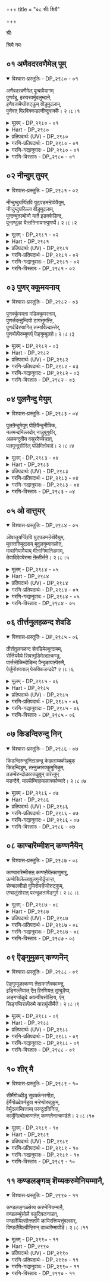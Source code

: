 +++
title = "०८ श्रीः श्रियै"

+++

श्रीः

श्रियै नमः

## ०१ अणैवदरवणैमेल् पूम्

<details open><summary>विश्वास-प्रस्तुतिः - DP_२९८० - ०१</summary>

अणैवदरवणैमेल् पूम्बावैयागम्  
पुणर्वदु, इरुवरवर्मुदलुम्दाऩे,  
इणैवऩामॆप्पॊरुट्कुम् वीडुमुदलाम्,  
पुणैवऩ् पिऱविक्कडल्नीन्दुवार्क्के। २।८।१
</details>

<details><summary>मूलम् - DP_२९८० - ०१</summary>

अणैवदरवणैमेल् पूम्बावैयागम्  
पुणर्वदु, इरुवरवर्मुदलुम्दाऩे,  
इणैवऩामॆप्पॊरुट्कुम् वीडुमुदलाम्,  
पुणैवऩ् पिऱविक्कडल्नीन्दुवार्क्के। २।८।१
</details>

<details><summary>Hart - DP_२९८०</summary>

He rests on the snake bed Adisesha  
and embraces Lakshmi on his chest:  
He is moksha and the lord of all,  
and he is the beloved of the earth goddess and the goddess of wealth:  
He is the boatman for those who wants to cross the ocean of birth:
</details>

<details><summary>प्रतिपदार्थः (UV) - DP_२९८०</summary>

**अरवु अणैमेल्** = आदिशेष पडुक्कैयिऩ् मीदु; **अणैवदु** = सेर्वदुम्; **पूम्बावै आगम्** = तिरुमगळोडु; **पुणर्वदु** = कलप्पदुमाऩ पॆरुमाऩ्; **अवर् इरुवर्** = पिरमऩ् रुत्रऩ् ऎऩ्गिऱ इरुवरुक्कुम्; **मुदलुम्** = मुदल्वऩुम् अप्पॆरुमाऩ्; **ताऩे** = ताऩे कारणमाऩवऩ्; **आम् ऎप् पॊरुट्कुम्** = ऎल्लाप् पॊरुळुक्कुम्; **इणैवऩ्** = ऒत्त पिऱवि उडैयवऩ्; **वीडु मुदलाम्** = मोक्षत्तिऱ्कुक् कारणमाऩवऩ्; **पिऱविक् कडल्** = पिऱविक् कडलैक्; **नीन्दुवार्क्के** = कडक्क विरुम्बुबवर्गळुक्कु; **पुणैवऩ्** = तॆप्पक्कट्टैयाग इरुन्दु उदवुगिऱाऩ्
</details>

<details><summary>गरणि-प्रतिपदार्थः - DP_२९८० - ०१</summary>

अणैवदु = पवडिसिरुवुदु, अरवु अणैमेल् = शेषन हासुगॆय मेलॆ, पूपावै = लक्ष्मीदेविय, आहम् = हृदयवन्नु, पुणर् वदु = कूडिरुवुदु, इरुवर् अवर् = अवरिब्बरिगॆ, मुदलुम् ताने = आदियू \(कारणनू\) ताने, इणैवन् आम् ऎप्पॊरुट्कुम् = ऎल्ला वस्तुगळिगू जॊतॆगारनागिद्दानॆ, वीडु = बिडुगडॆगॆ \(मोक्षक्कॆ\), मुदल् आम् = कारणनागिद्दानॆ, पुणैवन् = ईडागिद्दानॆ \(रक्षक\), पिऱवि कडल् नीन्दुवार् क्के = ’हुट्टु’ ऎम्ब कडलन्नु ईजि दाटुववरिगे;
</details>

<details><summary>गरणि-गद्यानुवादः - DP_२९८० - ०१</summary>

पवडिसिरुवुदु शेषन हासुगॆय मेलॆ. कूडिकॊण्डिरुवुदु लक्ष्मीदेविय हृदयवन्नु, अवरिब्बरिगॆ आदियू \(कारणनू\) ताने. ऎल्ला वस्तुगळ जॊतॆगारनू हौदु. बिडुगडॆगॆ \(मोक्षक्कॆ\) कारणनू हौदु. हुट्टु ऎम्ब कडलन्नु ईजि दाटुववरिगॆ ईडागि \(रक्षकनागि\)द्दानॆ. 
</details>

<details><summary>गरणि-विस्तारः - DP_२९८० - ०१</summary>

भगवन्तन चटुवटिकॆय व्याप्तियन्नू वैविध्यवन्नूइल्लि हेळलागुत्तदॆ.

“पवडिसिरुवुदु शेषन हासुगॆय मेलॆ” – भगवन्तनु नित्यविभूतियॆनिसि, क्षीरसागरदल्लि शेषशयननागि योगनिद्रॆयल्लिरुत्तानॆ. इदु भगवन्तन निर्लिप्ततॆयो\! 

“कूडिकॊण्डिरुवुदु लक्ष्मीदेविय हृदयवन्नु” – सकलैश्वर्यप्रदळु लक्ष्मीदेवि. आकॆय हृदयवन्ने भगवन्तनु ऒलिसिकॊण्डु अदरॊन्दिगॆ कूडिकॊण्डिद्दानॆ. \(श्रीदेवियन्नु पुरुषकारळु ऎन्नुत्तारॆ. दयॆये मूर्तिवॆत्तु श्रीदेवि भक्तनल्लि करुणिसबेकॆन्दू अवनन्नुद्धरिसबेकॆन्दू भगवन्तनल्लि पुरुषकार नडॆसि अवनिगॆ भगवत्कृपॆयुण्टागुवन्तॆ माडुत्ताळॆ\)

“अवरिब्बरिगॆ आदियू कारणनू ताने” – ’अवरु’ ऎन्दरॆ चतुर्मुखब्रह्म मत्तु रुद्ररु. सर्वेश्वरनाद भगवन्तनु सृष्टि, स्थिति, लय कार्यगळिगागि, ऎल्लक्कू आदियू कारणनू आगि, सृष्टिकार्यवन्नु सङ्कल्पमात्रदिन्द तानु सृष्टिसिद \(तन्न नाभिकमलदल्लि हुट्टिद\) चतुर्मुखनिगू, लयकार्यवन्नु तन्न मत्तॊन्दु सृष्टियाद रुद्रनिगू वहिसिकॊट्टनु. आद्दरिन्द, अवरिब्बर हुट्टिगू, अवर कार्यक्कू भगवन्तने मूल, अवने कारण.

“ऎल्ला वस्तुगळ जॊतॆगारनू हौदु” – सृष्टियल्लिरुव ऎल्ला चेतन अचेतनवस्तुगळिगू अन्तर्यामियागि अवुगळ निर्वाहकनागि, साक्षियागि भगवन्तनु इद्दानॆ. आद्दरिन्द अवुगळ ऎडॆबिडद जॊतॆगार भगवन्त. 

“बिडुगडॆगॆ कारणनू हौदु” – सर्वेश्वरनाद भगवन्तन मूरु रूपगळाद ब्रह्म, विष्णु, ईश्वर – इवरु सृष्टि, स्थिति, लयगळिगॆ कर्तरादरु. ई कार्यगळु निल्लदॆ नडॆयुत्तले इरुत्तवॆयष्टॆ. इवुगळिन्द आचॆगॆ दाटि होगुवुदे मोक्ष अथवा बिडुगडॆ. सर्वेश्वरनाद भगवन्तनल्लदॆ, मोक्षवन्नु नीडुवुदक्कॆ बेरॆ यारिगू साध्यविल्ल. 

“हुट्टु ऎम्ब कडलन्नु ईजि दाटुववरॆगॆ ईडागिद्दानॆ” – ’हुट्टु – सावु’ ऎम्बवु चेतननन्नु बिडिसिकॊळ्ळलारद बन्धनदल्लि सिक्किसिकॊळ्ळुत्तवॆ. ’हुट्टु’ – अदरॊन्दिगॆ नडॆयुव बॆळवणिगॆ, कर्म, इत्यादिगळु ’सावि’नॊन्दिगॆ तात्कालिकवागि कॊनॆगण्डन्तॆ आदरू, मत्तॆ हुट्टु, मत्तॆ कर्मगळु, मत्तॆ सावु – हीगॆ, कॊनॆगाणदन्तॆ नडॆदुहोगुव कार्यवन्नॆल्ला ’संसार’ ऎन्दु ऒन्दु सङ्ग्रहवाद हॆसरिनिम्द गुरुतिसुत्तारॆ. संसारवन्नु दाटलसाध्यवाद बलुदॊड्ड कडलिगॆ होलिसुत्तारॆ. ’संसारसागर’ ऎन्नुवुदु इदरिन्दले. ई अपारवाद, दाटलसाध्यवाद कडलन्नु दाटलेबेकॆन्दु मनस्सु माडिदवरिगॆ भगवन्तनु तक्क ईडागि \(जॊतॆयू रक्षकनू आगि\) अवरन्नु दाटिसुत्तानॆ. अवरिगॆ बिडुगडॆयन्नुण्टु माडुत्तानॆ. 

इदु बलु स्वारस्यवाद पाशुर. बळसिरुव कॆलवु पदगळिगॆ नानार्थगळिवॆ. आ अर्थगळन्नु सरियागि अन्वयमाडिकॊळ्ळुवुदरिन्द, पाशुरद अर्थवन्नु हॊसहॊसरीतियल्लि तिळिदुकॊळ्ळलु साध्यवागुत्तदॆ, ऎन्नबहुदु. आ पदगळन्नु अवुगळ विविध अर्थगळन्नु इल्लि कॊडलागिदॆ. 

“आहम् – देह, ऎदॆ, वक्षस्थल, मनस्सु, हृदय. 

“इणै – ऒप्पु, होलु, हॊन्दिकॊळ्ळु,

“पुणै – तॆप्प, दोणि, नावॆ, सहाय \(ऒत्तासॆ\) बिदिरु, ईडु \(रक्षणॆ\), पणतॊडु.
</details>

## ०२ नीन्दुम् तुयर्

<details open><summary>विश्वास-प्रस्तुतिः - DP_२९८१ - ०२</summary>

नीन्दुम्दुयर्प्पिऱवि युट्पडमऱ्ऱॆव्वॆवैयुम्,  
नीन्दुम्दुयरिल्ला वीडुमुदलाम्,  
पून्दण्बुऩल्बॊय्गै याऩै इडर्क्कडिन्द,  
पून्दण्दुऴा यॆऩ्तऩिनायगऩ्पुणर्प्पे। २।८।२
</details>

<details><summary>मूलम् - DP_२९८१ - ०२</summary>

नीन्दुम्दुयर्प्पिऱवि युट्पडमऱ्ऱॆव्वॆवैयुम्,  
नीन्दुम्दुयरिल्ला वीडुमुदलाम्,  
पून्दण्बुऩल्बॊय्गै याऩै इडर्क्कडिन्द,  
पून्दण्दुऴा यॆऩ्तऩिनायगऩ्पुणर्प्पे। २।८।२
</details>

<details><summary>Hart - DP_२९८१</summary>

If devotees join the matchless lord adorned with a thulasi garland  
who saved the elephant Gajendra  
when it was caught by a crocodile in a cool blooming pond,  
the troubles in their lives will go away  
and he will remove the ocean of sorrowful births for them  
and grant them moksha, a dwelling that has no sorrow:
</details>

<details><summary>प्रतिपदार्थः (UV) - DP_२९८१</summary>

**पून् दण् पुऩल्** = पूवोडु अऴगिय कुळिर्न्द नीरैयुडैय; **पॊय्गै** = तडागत्तिल्; **याऩै** = मुदलैयाल् एऱ्पट्ट याऩैयिऩ्; **इडर् कडिन्द** = तुयरै पोक्किऩ; **पून् दण् तुऴाय्** = तुळसि मालै अणिन्द; **ऎऩ् तऩि नायगऩ्** = ऎऩ् ऒप्पऱ्ऱ पॆरुमाऩिऩ्; **पुणर्प्पे** = सम्बन्दमाऩदु; **नीन्दुम्** = नीन्दि कडत्तऱ्कु अरिदाऩ; **तुयर्प् पिऱवि** = पिऱवित् तुयर् मुदलाऩ; **उट्पड मऱ्ऱु** = ऎल्लात् तुऩ्बङ्गळैयुम्; **ऎव् ऎवैयुम्** = तुयरैयुम् पोक्कुम्; **नीन्दुम् तुयर् इल्ला** = नीन्दिक् कडक्कुम् तुयर् इल्लाद; **वीडु मुदलाम्** = मोक्षत्तिऱ्कुम् कारणमागुम्
</details>

<details><summary>गरणि-प्रतिपदार्थः - DP_२९८१ - ०२</summary>

नीन्दुम् = ईजि दाटुव, तुयर् = दुःखसङ्कटवाद, पिऱवि = हुट्टिगॆ, उट्टड = ऒळपट्ट, मट्रु ऎव्वॆव्वैयुम् = बेरॆ यावयावुदॊ अवॆल्लवन्नू, नीन्दुम् = ईजिदाटुव, तुयर् इल्ला = दुःखसङ्कटगळु इल्लद, वीडु = बिडुगडॆगॆ, मुदल् आम् = कारणवागुत्तदॆ, पू = सॊबगिन, तण् = तम्पाद, पुनल् = नीरिन, पॊय् है = सरोवरदल्लि, यानै = आनॆय, इडर् = सङ्कटवन्नु, कडिन्द = तॊलगिसिदवनाद पू = सुन्दरवाद, तण् = तम्पाद, तुऴाय्= तुलसिय हारदवनाद, ऎन् = नन्न, तनि = साटियिल्लदवनाद \(परिपूर्णनाद\), नायहन् = नायकन, पुणर् प्पे = कूडुविकॆये.
</details>

<details><summary>गरणि-गद्यानुवादः - DP_२९८१ - ०२</summary>

सॊबगिन तम्पाद नीरिन सरोवरदल्लि आनॆय सङ्कटवन्नु नीगिसिदवनू, सुन्दरवाद तम्पाद तुलसिय हारवन्नु मुडिदवनू आद, नन्न साटियिल्लद \(परिपूर्णनाद\) नायकनॊडनॆ कूडुविकॆये ईजि दाटुव दुःखसङ्कटवाद हुट्टिगॆ ऒळपट्ट बेरॆ यावयावुदु इदॆयो अदॆल्लवन्नू ईजि दाटुव सङ्कटविल्लदन्तॆ माडुव बिडुगडॆगॆ कारणवागुत्तदॆ. 
</details>

<details><summary>गरणि-विस्तारः - DP_२९८१ - ०२</summary>

’बिडुगडॆ’गॆ भगवन्तने कारणनॆन्दु हिन्दिन पाशुरदल्लि हेळलायितु. इल्लि अदर विवरणॆ स्वल्प बरुत्तदॆ. 

’आनॆय सङ्कटवन्नु नीगिसिदवनु” – इदु गजेन्द्रमोक्षद विषय. ऎल्लो काडिन नडुवॆ, तम्पाद नीरिन सरोवरदल्लि, मॊसळॆय बायिगॆ सिक्किबिद्दु, बिडुगडॆ हॊन्दलारदॆ सङ्कटपडुत्तिद्द आनॆयॊन्दु ’गत्यन्तरविल्लदॆ, ’भगवन्त, कृपाविष्टनागि भगवन्तनु अदर बळिगॆ धाविसि बन्दु, अदन्नु सङ्कटदिन्द बिडुगडॆ माडिदनु ऎम्बुदु कतॆ. 

आनॆय ’बिडुगडॆ’ मॊसळॆय हिडितदिन्द पारागुविकॆ मत्तु ऎन्दिनन्तॆ स्वेच्छॆयागि बदुकि बाळुविकॆ मात्रवे.

पाशुरद ’बिडुगडॆ’ ऎम्बुदु ’हुट्टु’ मत्तु अदक्कॆ सम्बन्धपट्टवुगळ हिडितदिन्द पूर्तियागि पारागुविकॆ. भगवकृपॆये इदक्कॆ कारण. इदे अगत्य. 

’हुट्टिगॆ ऒळपट्ट बेरॆ याव यावुदु इदॆयो..............” हुट्टु मत्तु अदरॊन्दिगॆ अण्टिबरुव रोग, मुप्पु, सावु – इवुगळॆल्लवू दुःखवन्नु तरुववे\! हुट्टिनॊडनॆ ’भय’वू कूडिकॊळ्ळुत्तदॆ. ई भयवु हुट्टिन सम्बन्धिगळाद ऒन्दॊम्दर जॊतॆयल्लू कूडिकॊण्डु चेतननन्नु अतियागि तॊळलिसुत्तदॆ. 

भगवत्कृपॆयुण्टायितॆन्दरॆ, मॊदलु भयद निवारणॆयुण्टागुव, मत्तु सङ्कटदिन्द पारागुव ’अभय’ लभिसुवुदु. नॆम्मदि दॊरॆयुवुदु. भगवत्सम्बन्ध कडिदुहोगदन्तॆ अनुकूलवुण्टागुवुदु. हुट्टिन सम्बन्धवाद ऎल्ल बगॆय सङ्कटगळू तॊलगि, भगवत्सान्निध्यवे लभिसुवुदु. 

आळ्वाररु हेळुत्तारॆ- कृपापरिपूर्णनू, बाडद सुन्दरवाद तुलसिय हारवन्नु धरिसिरुववनू आद भगवन्तने हुट्टिन दुःखगळॆल्लवन्नू निवारिसतक्कवनु. अवनन्नु नायकनन्नागि वरिसि, प्रेमिसि, ऒलिसिकॊण्डु, अवनॊडनॆ कूडिकॊळ्ळुवुदे ’बिडुगडॆ’य मार्ग.
</details>

## ०३ पुणर् क्कूमयनाय्

<details open><summary>विश्वास-प्रस्तुतिः - DP_२९८२ - ०३</summary>

पुणर्क्कुमयऩा मऴिक्कुमरऩाम्,  
पुणर्त्तदऩ्ऩुन्दियो टागत्तुमऩ्ऩि,  
पुणर्ददिरुवागित् तऩ्मार्विल्दाऩ्सेर्,  
पुणर्प्पऩ्पॆरुम्बुणर्प् पॆङ्गुम्बुलऩे। २।८।३
</details>

<details><summary>मूलम् - DP_२९८२ - ०३</summary>

पुणर्क्कुमयऩा मऴिक्कुमरऩाम्,  
पुणर्त्तदऩ्ऩुन्दियो टागत्तुमऩ्ऩि,  
पुणर्ददिरुवागित् तऩ्मार्विल्दाऩ्सेर्,  
पुणर्प्पऩ्पॆरुम्बुणर्प् पॆङ्गुम्बुलऩे। २।८।३
</details>

<details><summary>Hart - DP_२९८२</summary>

He keeps Nānmuhan, the creator of the world, on his navel,  
Shiva, the destroyer of the world, on the left part of his body  
and he embraces lovely Lakshmi, the goddess of wealth, on his chest:  
The lord exists everywhere and in everything you see in the world,
</details>

<details><summary>प्रतिपदार्थः (UV) - DP_२९८२</summary>

**तऩ् पुणर्त्त** = तऩ्ऩै उण्डाक्किय; **उन्दियोडु** = नाबियोडु कूड; **आगत्तु मऩ्ऩि** = तिरुमेऩियिलॊरु पक्कत्तिल्; **पुणर्क्कुम्** = इरुन्दु उलगत्तै पडैक्कुम्; **अयऩ् आम्** = पिरमऩुम् ताऩे आवाऩ्; **अऴिक्कुम्** = अऴिक्कुम्; **अरऩ् आम्** = रुत्रऩुम् ताऩेयाग इरुप्पवऩ्; **तऩ् मार्विल्** = तऩ् मार्बिल्; **पुणर्त्त** = सेर्न्दिरुक्कुम्; **तिरु आगि** = तिरुमगळैयुडैयवऩुम् अवऩे; **ताऩ् सेर्** = तऩक्कुत् तगुदियाऩ; **पुणर्प्पऩ्** = सॆयलै उडैयऩाऩ अप्पॆरुमाऩिऩ्; **पॆरुम् पुणर्प्पु** = पॆरुम् वियाबारङ्गळ्; **ऎङ्गुम्** = ऎङ्गुम्; **पुलऩे** = कण्डु अनुबविक्कलाम्बडि पिरचित्तम्
</details>

<details><summary>गरणि-प्रतिपदार्थः - DP_२९८२ - ०३</summary>

पुणर् क्कूम्= सृष्टिसुव, अयन् आय् = अजनागि, अऴिक्कूम् = नाशपडिसुव \(संहरिसुव\) अरन् आम् = हरनू आगुत्तानॆ, पुणर् त्त तन् = तन्नन्नु पड्द, उन्दियोडु = नाभियल्लू, आहत्तु = देहदल्लू, मन्नि = इरिसिकॊण्डु, पुणर् त्त = \(तन्नन्नु\) वरिसिद, तिरु आहि = श्रीदेवियन्नुळ्ळवनागि, तन् मार् विल् तन् = तन्न ऎदॆयल्लिये शेर् = इरिसिकॊण्डु, पुणर् प्पन् = कैगॊळ्ळुवनु, पॆरुम् पुणर् प्पु = हिरिदाद कार्यभारवन्नु, ऎङ्गुम् = ऎल्लॆल्लियू, पुलने = प्रत्यक्षनागि. 
</details>

<details><summary>गरणि-गद्यानुवादः - DP_२९८२ - ०३</summary>

सृष्टिसुव अजनागि, संहरिसुव हरनू आगुत्तानॆ. तन्नन्नु अजनागि पडॆदु नाभियल्लू, तन्न देहदल्लू इरिसिकॊळ्ळुत्तानॆ. तन्नन्नु वरिसिद श्रीदेवियन्नु तन्न ऎदॆयल्लिये इरिसिकॊण्डु, ऎल्लॆल्लू प्रत्यक्षनागि, बलु दॊड्ड कार्यभारवन्नु कैगॊळ्ळुत्तानॆ. 
</details>

<details><summary>गरणि-विस्तारः - DP_२९८२ - ०३</summary>

भगवन्तन कार्यव्याप्ति ऎष्टु विस्तारवादद्दु ऎम्बुदन्नु ई पाशुर तिळियपडिसुत्तदॆ. 

मॊदलनॆय पाशुरदल्लि हेळिद ब्रह्मरुद्रर विषयवन्नू श्रीदेविय विषयवन्नू इल्लि विशदीकरिसलागिदॆ. 

भगवन्तनु तन्न नाभिकमलदल्ले अजनन्नु \(चतुर्मुखब्रह्मनन्नु\) सृष्टिसि, अवनन्नु जगत्सृष्टिकार्यदल्लि तॊडगिसिद्दानॆ. संहारकार्यक्कागि हरनन्नु सृष्टिसि, अवनिगॆ तन्न देहद बलभागवन्ने ऒप्पिसिद्दानॆ. क्षीरसागरदल्लि साटियिल्लद कमलद हूविनल्लि उद्भविसि, भगवन्तनन्नुवरिसि, मदुवॆयागि, सकलैश्वर्यदातॆयागिरुव श्रीदेवियन्नु भगवन्तनु आदरदिन्द तन्न वक्षदल्लिये इरिसिकॊण्डिद्दानॆ. हीगॆ, सृष्टिसुव अजनू ताने आगि, संहरिसुव हरनू ताने आगि, ऎल्ला बगॆय ऐश्वर्यप्रदनू ताने आगि भगवन्तनु तन्न कार्यभारवन्नु नडॆसुत्तानॆ. अल्लदॆ, इवॆल्लक्किन्तलू हॆच्चिनदाद तानु सृष्टिसिद सकल चेतनाचेतन वस्तुगळ रक्षणॆय हॊणॆयन्नू तन्नदे आगि माडिकॊण्डिद्दानॆ मत्तु भगवन्तनु तन्न सृष्टिय रूपदल्लियू, अवुगळल्लि ऒन्दॊन्दर अन्तर्यामि रूपदल्लियू, ई विषयदल्लियू भगवन्तनु ऎल्लॆल्लियू कङ्गॊळिसुत्तानॆ. हीगिदॆ भगवन्तन बलु दॊड्ड कार्यभार.
</details>

## ०४ पुलनैन्दु मेयुम्

<details open><summary>विश्वास-प्रस्तुतिः - DP_२९८३ - ०४</summary>

पुलऩैन्दुमेयुम् पॊऱियैन्दुनीक्कि,  
नलमन्दमिल्लदोर् नाडुबुगुवीर्,  
अलमन्दुवीय वसुररैच्चॆऱ्ऱाऩ्,  
पलमुन्दुसीरिल् पडिमिऩोवादे। २।८।४
</details>

<details><summary>मूलम् - DP_२९८३ - ०४</summary>

पुलऩैन्दुमेयुम् पॊऱियैन्दुनीक्कि,  
नलमन्दमिल्लदोर् नाडुबुगुवीर्,  
अलमन्दुवीय वसुररैच्चॆऱ्ऱाऩ्,  
पलमुन्दुसीरिल् पडिमिऩोवादे। २।८।४
</details>

<details><summary>Hart - DP_२९८३</summary>

O devotees, if you control your five senses and the pleasures they give  
and praise the divine qualities of the strong lord who killed the Asuras,  
and remain with him always, you will enter  
the endless moksha that is faultless goodness:
</details>

<details><summary>प्रतिपदार्थः (UV) - DP_२९८३</summary>

**पुलऩ् ऐन्दु** = सुवै ऒळि ऊऱु ओसै नाऱ्ऱम् आगिय; **मेयुम्** = ऐन्दु पुलऩ्गळिलुम् पॊरुन्दि; **पॊऱि ऐन्दुम्** = ऐन्दु इन्दिरियङ्गळिऩ् वसत्तिलिरुन्दु; **नीङ्गि** = विडुबट्टु; **नलम् अन्दम् इल्लदु** = आऩन्दमयमाऩ मोक्षत्तै; **ओर् नाडु पुगुवीर्** = अडैय विरुम्बुवीर्गळागिल्; **असुररै** = असुरर्गळै; **अलमन्दु वीय** = तडुमाऱि मुडियुम्बडि; **सॆऱ्ऱाऩ्** = अवर्गळै अऴित्तवऩाऩ पॆरुमाऩिऩ्; **पलम् मुन्दु सीरिल्** = पलम् मुऱ्पट्टिरुक्किऱ नऱ्कुणङ्गळिल्; **ओवादे पडिमिऩ्** = इडैविडादु ईडुबट्टु वणङ्गुङ्गळ्
</details>

<details><summary>गरणि-प्रतिपदार्थः - DP_२९८३ - ०४</summary>

पुलन् ऐन्दुम् = इन्द्रियगळु ऐदन्नू, मेयुम् = उण्णुव, पोऱि = ऐन्दुम् = तन्त्रगळु \(साधनगळु\) ऐदन्नू, नीङ्गि = कळॆदुकॊण्डु, \(नीगिदवरागि\), नलम् = आनन्दक्कॆ, अन्दम् = अन्त्यवे, इल्लादु = इल्लद, ओर् = अद्वितीयवाद, नाडु = नाडन्नु, पुहुवीर् = प्रवेशिसबहसुववरे, अलमन्दु = नरळि सङ्कटपट्टु, वीय = नाशवागुवन्तॆ, अशुरै = असुररन्नु, कॆट्रान् = कॊन्दवन, पलम् = फलवन्ने, मुन्दु = मुन्दागि तोरिसुव, \(मुन्दागिसिकॊण्डिरुव\), शीरिल् = श्रेष्ठवाद गुणगळल्लि, पडिमिन् = मुळुगिरि, ओवादे = ऎडॆबिडदन्तॆ. 

ऐदु इन्द्रियगळन्नू उण्णुव ऐदु साधन \(तन्त्र\)गळन्नूनीगिदवरागि, आनन्दक्कॆ कॊनॆयॆम्बुदे इल्लद अद्वितीयवाद नाडन्नु प्रवेशिसबयसुववरे, अलमन्दु = नरळि सङ्कटपट्टु, वीय = नाशवागुवन्तॆ, अशुरै = असुररन्नु, कॆट्रान् = कॊन्दवन, पलम् = फलवन्ने, मुन्दु = मुन्दागितोरिसुव, \(मुन्दागिसिकॊण्डिरुव\), शीरिल् = श्रेष्ठवाद गुणगळल्लि, पडुमिनि = मुळुगिरि, ओ वादे = ऎडॆबिडदन्तॆ.
</details>

<details><summary>गरणि-गद्यानुवादः - DP_२९८३ - ०४</summary>

ऐदु इन्द्रियगळन्नू उण्णुव ऐदु साधन \(तन्त्र\) गळन्नू नीगिदवरागि, आनन्दक्कॆ कॊनॆयॆम्बुदे इल्लद अद्वितीयवाद नाडन्नु प्रवेशिसबयसुववरे, नरळि सङ्कटपट्टु नाशवागुवन्तॆ राक्षसरन्नु कॊन्दवन, फलवन्ने मुन्दागिसिकॊण्डिरुव श्रेष्ठवाद गुणगळल्लि ऎडॆबिडदन्तॆ मुळुगिरि. 
</details>

<details><summary>गरणि-विस्तारः - DP_२९८३ - ०४</summary>

ई पाशुरदल्लि भगवद्गुणानुभवद हिरिमॆयेनॆम्बुदर सूचनॆ इदॆ. हागॆये, परमपद, मत्तु अदर प्राप्तिय विषयवू सूचितवागिदॆ. 

“ऐदु इन्द्रियगळन्नू उण्णुव ऐदु साधनगळु” – ऒन्दॊन्दक्कू अदरदर ’व्यापार’, अदक्कॆ वेद्यवागुव ’विषय’ इदॆ. इन्द्रियगळन्नु आकर्षिसि, तम्म वशमाडिकॊळ्ळुव साधनवे ”इन्द्रियार्थ” अथवा ’विषय’. ई व्यापारदल्लि इन्द्रियगळु मग्नरादवॆन्दरॆ, भगवद्गुणानुभवक्कॆ बेरॆ मार्गवॆल्लि? 

ज्ञानेन्द्रियगळु व्यापार विषय

किवि केळुविकॆ शब्द

कण्णु नोडुविकॆ रूप

नालगॆ रुचिनोडुविकॆ रस

मूगु मूसुविकॆ गन्ध

चर्म मुट्टुविकॆ स्पर्श

कर्मेन्द्रियगळु

वाक्कु उच्चारणॆ मातु

कै \(आदान- स्वीकरिसुवुदु\) कुशलकार्य

पायु विहरणॆ सञ्चार

उपस्थ आनन्द आनन्द.

इन्द्रियगळ मूलक नडॆयुव व्यापारवू इन्द्रिय विषयगळू ’आनन्द’वॆन्दु हेळिदरॆ, अवॆल्लवू क्षणिक अथवा तात्कालिक ऎनिसिकॊळ्ळुवुदु. कॊनॆये इल्लवॆम्ब आनन्दवन्नु अनुबविसबेकॆन्नुववरु असदृशवाद अन्थ आनन्द तरुव नाडन्नु सेरबेकु. 

“नरळि सङ्कटपट्टु.................कॊन्दवन” – इल्लि भगवन्तन श्रीरामावतारद सूचनॆ इदॆ. राक्षसकुलवन्ने नरळिसि नाशपडिसिदवनु श्रीरामनु.

“फलवन्ने मुन्दागिसिकॊण्डिरुव...........” – सामान्यवागि ऎल्ल कार्यक्कू बरुव फल यावागलू कडॆयल्ले. आदरॆ, भगवद्गुणानुभववॆम्ब कार्य ऎन्दॆन्दिगू अन्थाद्दल्ल. कष्टपडिसदॆ, आनन्दवन्नुण्टुमाडतक्कद्दु अदु. अष्टे अल्ल. सद्गतियन्नू तरुवुदु. आद्दरिन्दले, आनन्द मत्तु सद्गति ऎम्ब सत्फलवन्ने मुन्दिट्टुकॊण्डिरुव कार्यवॆन्दरॆ ’भगवद्गुणानुभव’ अनवरतवू इळिय मुळुगिरुवुदु – इवे परमपदप्राप्ति तरतक्कवु.
</details>

## ०५ ओ वात्तुयर्

<details open><summary>विश्वास-प्रस्तुतिः - DP_२९८४ - ०५</summary>

ऒवात्तुयर्प्पिऱवि युट्पडमऱ्ऱॆव्वॆवैयुम्,  
मूवात्तऩिमुदलाय् मूवुलगुम्गावलोऩ्,  
मावागियामैयाय् मीऩागिमाऩिडमाम्,  
तेवादिदेवबॆरुमा ऩॆऩ्तीर्त्तऩे। २।८।५
</details>

<details><summary>मूलम् - DP_२९८४ - ०५</summary>

ऒवात्तुयर्प्पिऱवि युट्पडमऱ्ऱॆव्वॆवैयुम्,  
मूवात्तऩिमुदलाय् मूवुलगुम्गावलोऩ्,  
मावागियामैयाय् मीऩागिमाऩिडमाम्,  
तेवादिदेवबॆरुमा ऩॆऩ्तीर्त्तऩे। २।८।५
</details>

<details><summary>Hart - DP_२९८४</summary>

The matchless everlasting god of the gods,  
the faultless one who protects his devotees in all the three worlds  
from their sorrowful births that come ceaselessly  
and from all trouble in their lives,  
took the forms of a horse, turtle, fish  
and human to protect this world from evil  
is my teerthan:
</details>

<details><summary>प्रतिपदार्थः (UV) - DP_२९८४</summary>

**ओवात् तुयर्** = इडैविडाद तुक्कत्तै विळैविक्किऱ; **पिऱवि उट्पड** = पिऱप्पु मुदलाऩ; **मऱ्ऱु ऎव् ऎवैयुम्** = मऱ्ऱुमुळ्ळ अऩैत्तुक्कुम्; **मूवात् तऩि** = सोम्बल् इल्लाद; **मुदलाय्** = तऩित्त कारणबूदऩाग इरुन्दु कॊण्डु; **मूवुलगुम्** = मूऩ्ऱु उलगङ्गळैयुम्; **कावलोऩ्** = पादुगाक्कुम् पॊऱुप्पैयुडैय; **तेवादि** = तेवर्गळुक्कुम्; **तेव पॆरुमाऩ्** = नित्य सूरिगळुक्कुम् अदिबदियाय्; **ऎऩ् तीर्त्तऩे** = ऎऩ्ऩैप् परिशुद्धऩाक्कुम् तीर्त्तऩ्; **मा आगि** = हयक्रीवऩाग अवतरित्तुम्; **आमैयाय्** = आमैयाय् अवतरित्तुम्; **मीऩागि** = मीऩाग अवतरित्तुम्; **माऩिडमाम्** = मनुष्यऩागवुम् अवतरित्तवऩ् अवऩ्
</details>

<details><summary>गरणि-प्रतिपदार्थः - DP_२९८४ - ०५</summary>

ओवा = ऎडॆबिडद, तुयर् = दुःखपूर्णवाद, पिऱवि उट्टड = हुट्टिगॆ सम्बन्धिसिद, मट्रु = ऎव्वॆव्वैयुम् = इतर ऎल्लवन्नू मूवा = मुदियागदन्तॆ इरुव, तनि मुदलाय् = ऒण्टियागि, अद्वितीय कारणभूतनागि, मू उलहुम् = मूरु लोकगळन्नू, कावलोन् = रक्षिसतक्कवनागि, मा आहि = हयग्रीवनागि, आमै आय् = आमॆयागि, मीन् आहि = मीनागि, मानिडम् आम् = मनुष्यनागुववनु, तेवातिदेव = देवतॆगळिगॆल्ल, \(अवर मेल्पट्ट\) अमररिगॆल्ल, पॆरुमान् = स्वामियागिरुववनु, ऎन् तीर् त्तने =नन्नपरमपवित्रने.
</details>

<details><summary>गरणि-गद्यानुवादः - DP_२९८४ - ०५</summary>

मुदितनविल्लदन्तॆ, ऒब्बने आगि, अद्वितीय कारणभूतनागि, ऎडॆबिडद दुःखमयवाद हुट्टन्नू अदक्कॆ सम्बन्धिसिद इतर ऎल्लवन्नू \(नीगिसि\), मूरु लोकगळन्नूरक्षिसतक्कवनागि, देवतॆगळिगू \(अवरिगॆ मेल्पट्ट\) अमररिगू स्वामियागि, हयग्रीवनागि, आमॆयागि, मीनागि, मानवरूपियागिरुववनू नन्न परमपवित्रने. 
</details>

<details><summary>गरणि-विस्तारः - DP_२९८४ - ०५</summary>

हिन्दिन पाशुरदल्लि ’भगवद्गुणानुभव’द फलवेनॆन्दु तिळिसलायितु. अदक्कॆ इदु मेल्पङ्क्तियागिरलेम्बन्तॆ, इल्लि भगवद्गुण कथनवागुत्तदॆ. 

भगवन्तनन्नु ’नित्ययौवन सुन्दर’ ऎन्दु वर्णिसुत्तारॆ. स्वामिय यौवनवू अदक्कॆ साटियाद सॊबगू शाश्वतवन्तॆ. यौवनवू सौन्दर्यवू ऒट्टुगूडिदरॆ, अवुगळ आकर्षणॆ इन्नॆष्टु प्रखरवो\! अनुभविसिये अरियबेकाद विषयवल्लवे? 

भगवन्तनन्नु ’अह’ ऎन्नुत्तारॆ. अवनिगॆ हुट्टू इल्ल, नाशवू इल्ल. हीगिरुवाग अवनिगॆ मुप्पॆल्लिन्द बन्दीतु? 

भगवन्तनॊब्बने\! अद्वितीयनवनु. ऎल्लक्कू आदियू कारणनू अवने. अवनिन्दले ऎल्लवू. अवने जगद्रक्षकनु. चेतनर हुट्टु, रोग, मुप्पु, मरण, भय इवुगळन्नॆल्ला निवारिसतक्कवनू अवने. ब्रह्मनिन्द हिडिदु ऎल्ला देवतॆगळिगू स्वामि. अवरिगॆ मेल्पट्टु, परमपद वासिगळागिरुव नित्यसूरि \(अमररु\)गळिगू ऒडॆयनु. अवने नाना रूपगळन्नु तळॆदवनु. वेदगळन्नु उद्धरिसुवुदक्कागि अवनु हयग्रीवनागि अवतरिसिदनु. देवतॆगळिगॆ अमृतवन्नु दॊरकिसिकॊट्टु अवरन्नु अमररन्नागिसुवुदक्कागि आमॆयागि अवतरिसि, समुद्रमथनक्कॆ अनुकूलमाडिकॊट्टनु. प्रळय जलप्रवाहदिन्द तन्न सृष्टिय नाशवागदन्तॆ रक्षिसुवुदक्कागि अवनु मीनादनु. बहळवागि कॊब्बि हॆच्चिकॊण्डिद्द दुष्टराक्षा कुलवन्ने निर्मूलगॊळिसुवुदक्कागियू, दुष्टशिक्षण, शिष्टरक्षणक्कागियू राम, कृष्णादि मानवरूपियागि अवतरिसिदनु. परमोपकारियागि, परमपवित्तनागि, अद्वितीयनागि शोभिसुववनू अवने.
</details>

## ०६ तीर्त्तनुलहळन्द शेवडि

<details open><summary>विश्वास-प्रस्तुतिः - DP_२९८५ - ०६</summary>

तीर्त्तऩुलगळन्द सेवडिमेल्बून्दामम्,  
सेर्त्तियवैये सिवऩ्मुडिमेल्दाऩ्कण्डु,  
पार्त्तऩ्तॆळिन्दॊऴिन्द पैन्दुऴायाऩ्पॆरुमै,  
पेर्त्तुमॊरुवराल् पेसक्किडन्ददे? २।८।६
</details>

<details><summary>मूलम् - DP_२९८५ - ०६</summary>

तीर्त्तऩुलगळन्द सेवडिमेल्बून्दामम्,  
सेर्त्तियवैये सिवऩ्मुडिमेल्दाऩ्कण्डु,  
पार्त्तऩ्तॆळिन्दॊऴिन्द पैन्दुऴायाऩ्पॆरुमै,  
पेर्त्तुमॊरुवराल् पेसक्किडन्ददे? २।८।६
</details>

<details><summary>Hart - DP_२९८५</summary>

When Arjuna saw the same garland  
on the head of Shiva that was on the feet of the faultless lord  
who measured the world,  
he realized that Kaṇṇan is the real god:  
Who can praise the excellence of the lord,  
adorned with beautiful thulasi garlands?
</details>

<details><summary>प्रतिपदार्थः (UV) - DP_२९८५</summary>

**तीर्त्तऩ्** = परम पवित्तिरऩाऩ कण्णऩुडैय; **उलगळन्द सेवडिमेल्** = उलगमळन्द तिरुवडिगळिले; **पून्दामम्** = पू मालैयै; **पार्त्तऩ्** = अर्जुऩऩ्; **सेर्त्ति** = समर्प्पित्तु; **अवैये** = अन्द पू मालैयैये; **सिवऩ् मुडिमेल्** = सिवऩुडैय तलैमेल्; **ताऩ् कण्डु** = इरुप्पदै ताऩे नेरिल् पार्त्तु; **तॆळिन्दु ऒऴिन्द** = कण्णऩे इऱैवऩ् ऎऩ्ऱु तॆळिन्दु; **पैन् दुऴायाऩ्** = पसुमैयाऩ तुळसि मालै अणिन्द; **पॆरुमै** = कण्णऩिऩ् पॆरुमै; **पेर्त्तुम् ऒरुवराल्** = इप्पॊऴुदु मीण्डु ऒरुवराल्; **पेसक् किडन्ददे?** = आरायप्पडुम्बडि इरुक्किऱदो?
</details>

<details><summary>गरणि-प्रतिपदार्थः - DP_२९८५ - ०६</summary>

तीर् त्तन् = परमपवित्रन, उलहु अळन्द = लोकगळन्नु अळॆद, शे अडिमेल् = कॆम्पाद \(कोमलवाद\) पादगळ मेलॆ, पूतामम् = हूविन दण्डॆयन्नु, शेर् त्ति = समर्पिसि, अवैये = आ दण्डॆयन्ने, शिवन् मुडि मेल् = शिवन तलॆय मेलॆ, तान् कण्डु = तानु कण्डवनागि, पार् त्तन् = पार्थनु, तॆळिद्नु ऒऴिन्द = तिळिवळिकॆयन्नु पडॆद, पैतुऴायान् = सॊब्गिन तुलसिय हारवन्नु धरिसिरुववन, पॆरुमै = हिरिमॆयन्नु, पेर् त्तुम् = मत्तॆ \(पुनः\) ऒरुव राल् = ऒब्बॊरब्बरिन्दलू, पेशकिडन्ददे = हेळुवन्तॆ इदॆयल्ल. 
</details>

<details><summary>गरणि-गद्यानुवादः - DP_२९८५ - ०६</summary>

परमपवित्रन लोकगळन्नु अळॆद कॆम्पाद \(कोमलवाद\) तिरुवडिगळ मेलॆ हूविन दण्डॆयन्नु समर्पिसि, आ दण्डॆयन्ने शिवन तलॆय मेलॆ तानु कण्डवनागि, पार्थनु तिळिवळिकॆयन्नु पडॆदन्थ सॊबगिन तुलसिय हारवन्नु धरिसिरुववन हिरिमॆयन्नु मत्तॆमत्तॆ ऒब्बॊब्बरिन्दलू हेळुवन्तॆ इदॆयल्ल. 
</details>

<details><summary>गरणि-विस्तारः - DP_२९८५ - ०६</summary>

भगवन्तन तिरुवडिगळ हिरिमॆयन्नु सूचिसुवुदक्कॆ पार्थन प्रसङ्गवॊन्दन्नु निदर्शनवागि इल्लि सूचिसलागिदॆ. 

पार्थनिगॆ श्रीकृष्णनॊडनॆ देहात्मद नण्टु. ऒन्दुसल, तानु शिवनन्नु मॆच्चिसि, वरवन्नु पडॆदुबरुवॆनॆन्दु पार्थनु श्रीकृष्णनिगॆ हेळिदनन्तॆ. ऎल्लिगो होगि, कष्टवाद तपस्सन्नाचरिसि, शिवनिन्द वरवन्नु पडॆदुकॊळ्ळबॆकाद प्रमेयवॆ इल्लवॆन्दू, अदक्कॆ बदलागि तन्नतिरुवडिगळन्नु पूजिसिदरॆ शिवनु सम्प्रीतनागि बेकादद्दन्नु नीडुवनॆन्दु श्रीकृष्णनु हेळिदनन्तॆ. ई मातन्नु पार्थनु नम्बिदनो बिट्टनो\! श्रीकृष्णन तिरुवडिगळिगॆ हूविनदण्डॆगळन्नर्पिसि, अवक्कॆ पार्थनु ऎरगिदनन्तॆ. अन्दु रात्रि पार्थनिगॆ कनसु बन्तन्तॆ. कनसिनल्लि शिवनु पार्थन मुन्दॆ मुगुळ्नगॆ नगुत्ता, प्रसन्ननागि कण्डनन्तॆ. अन्दु तानु श्रीकृष्णन तिरुवडिगळिगॆ अर्पिसिद्द हूविन दण्डॆगळु शिवनतलॆय मेलॆ इद्दद्दन्नु कण्डु पार्थनिगॆ तिळिवळिकॆ बन्तन्तॆ. तनगॆ ऒलिदु तन्न ऒडनाडियागिरुव भगवन्तन\(श्रीकृष्णन\) सेवॆयिम्दले तन्न ऎल्ल कोरिकॆगळु ईडेरुवुदॆन्दू अदक्कागि बेरॆ दैवगळन्नु बेडुव अगत्यवे इल्लवॆन्दू अवनिगॆ मनदट्टायितन्तॆ. पार्थन कोरिकॆयन्नु शिवनू पूर्णगॊळिसिदनन्तॆ. 

परमपवित्रनाद भगवन्तन तिरुवडिगळु सामान्यवादवल्ल. अवनु त्रिविक्रमनागि मूरु लोकगळन्नु अळॆदुकॊण्ड कालदल्लि, ब्रह्मलोकदवरॆगॆ विस्तरिसिद्द भगवन्तन तिरुवडिगळन्नु ब्रह्मनु देवगङ्गॆयिन्द तॊळॆदु कृतार्थनादनन्तॆ. 

तिरुवडिगळ महिमॆये इष्टु हिरिदॆन्दाग, भगवन्तन सकल कल्याणगुणगळ हिरिमॆयन्नु ऒब्बॊब्बरू ऎष्टॆष्टु हॊगळिदरू मुगियदन्तॆ इदॆयल्ल ऎन्नुत्तारॆ आळ्वाररु.
</details>

## ०७ किडन्दिरुन्दु निन्

<details open><summary>विश्वास-प्रस्तुतिः - DP_२९८६ - ०७</summary>

किडन्दिरुन्दुनिऩ्ऱळन्दु केऴलाय्क्कीऴ्बुक्  
किडन्दिडुम्, तऩ्ऩुळ्गरक्कुमुमिऴुम्,  
तडम्बॆरुन्दोळारत्तऴुवुम् पारॆऩ्ऩुम्  
मडन्दैयै, माल्सॆय्गिऩ्ऱमालार्क्काण्बारे। २।८।७
</details>

<details><summary>मूलम् - DP_२९८६ - ०७</summary>

किडन्दिरुन्दुनिऩ्ऱळन्दु केऴलाय्क्कीऴ्बुक्  
किडन्दिडुम्, तऩ्ऩुळ्गरक्कुमुमिऴुम्,  
तडम्बॆरुन्दोळारत्तऴुवुम् पारॆऩ्ऩुम्  
मडन्दैयै, माल्सॆय्गिऩ्ऱमालार्क्काण्बारे। २।८।७
</details>

<details><summary>Hart - DP_२९८६</summary>

As a dwarf the lord who rests on a snake bed on the ocean  
measured the world and the sky with his two feet:  
He split open the earth, went to the underworld as a boar  
and brought up the earth goddess  
and he swallowed the earth and spat it out:  
Who can understand the things  
that he does out of love for the earth goddess?
</details>

<details><summary>प्रतिपदार्थः (UV) - DP_२९८६</summary>

**किडन्दु** = कडऱ्करैयिल् वऴि वेण्डिक् किडन्दुम्; **इरुन्दु** = चित्तिरगूड मलैयिल् इरुन्दुम्; **निऩ्ऱु** = रावणऩै मुडित्त पिऩ् वीर श्रीयोडे निऩ्ऱुम्; **अळन्दु** = तिरुविक्किरमऩाग अळन्दुम्; **केऴल् आय्** = वरागमाग; **कीऴ् पुक्कु** = कीऴे पुगुन्दु; **इडन्दिडुम्** = इडन्दु पूमियै मेले कॊण्डु वन्दुम्; **तऩ्ऩुळ्** = पिरळय कालत्तिल् तऩ्ऩुळ्ळे; **करक्कुम्** = मूऩ्ऱु उलगङ्गळैयुम् मऱैत्तुम्; **उमिऴुम्** = पिऱगु वॆळिप्पडुत्ति कात्तुम्; **तडम् पॆरुन् दोळ्** = वलिय पॆरिय तोळ्गळ्; **आरत् तऴुवुम्** = इऩ्बत्ताल् पूरिक्कुम्बडि तऴुवियुम्; **पार् ऎऩ्ऩुम्** = पूमि ऎऩ्ऱु सॊल्लप्पडुगिऱ; **मडन्दैयै** = मडन्दैयै पूमिप् पिराट्टियै; **माल्** = ऎम्बॆरुमाऩ्; **सॆय्गिऩ्ऱ** = सॆय्युम् सेष्टिदङ्गळै; **माल् आर्** = तिरुमालै यार् ताऩ्; **काण्बारे?** = अऱियवल्लार्
</details>

<details><summary>गरणि-प्रतिपदार्थः - DP_२९८६ - ०७</summary>

किडन्दु = पवडिसि, इरुन्दु = योगनिद्दॆयल्लिद्दु, निन्ऱु = \(यागशालॆयल्लि\) निन्तु, अळन्दु = अळॆदुकॊण्डु, केविल् आय् = महावराहनागि, कीऴ् = कडल अडियल्लि, पुक्कु प्रवेशिसि, इडन्दु = इडुम् = हिडिदु \(अदर स्थानदल्लि\) इडुवन्थ, तन्नुळ् = तन्न ऒळगडॆये, करक्कूम् = मरॆमाडि इट्टुकॊळ्ळुवन्थ, इमिऴुम् = हॊरक्कॆ हाकुवन्थ, तडम् = विस्तारवाद, पॆरु = बलुदॊड्ड, तोळ् = तोळुगळिन्द, आर = पूर्तियागि, तऴुवुम् = आलिङ्गिसुवन्थ, पार् ऎन्नुम् मडन्दैयै = भूमि ऎम्ब कन्निकॆयन्नु, माल् = सर्वेश्वरनु, शॆय् हिन्ऱ = माडुत्तिरुव, माल् = हिरिमॆयन्नु, आर् काण्बारे = यारु कण्डुकॊळ्ळुत्तारॆ? 
</details>

<details><summary>गरणि-गद्यानुवादः - DP_२९८६ - ०७</summary>

पवडिसि योगनिद्दॆयल्लिरुवन्थ, निन्तु अळॆदुकॊळ्ळुवन्थ, महावराहनागि कडल अडियल्लि प्रवेशिसि, हिडिदु इडुवन्थ, तन्न ऒळगडॆये मरॆमाडि इट्टुकॊळ्ळुवन्थ, मत्तु हॊरक्कॆ हाकुवन्थ, विस्तारवाद दॊड्ड तोळुगळिन्द पूर्तियागि भूमि ऎम्ब कन्यॆयन्नु आलिङ्गिसुवन्थ, सर्वेश्वरनु माडुत्तिरुव हिरिय कार्यगळन्नु यारु कण्डुकॊळ्ळुत्तारॆ? 
</details>

<details><summary>गरणि-विस्तारः - DP_२९८६ - ०७</summary>

हिन्दिन पाशुरद भगवन्तन हिरिमॆयन्नु कण्डुकॊळ्ळुव बगॆयन्नु इल्लि सूचिसलागिदॆ- 

“पवडिसि योग निद्दॆयल्लिरुवन्थ” – 

महाप्रळयद बळिक, ऎल्लॆल्लू नीरे नीरागिरुवाग, आ अपारवाद जलराशियल्लि पुट्टदॊन्दु आलदॆलॆय मेलॆ भगवन्तनु ऎळॆय मगुवागि पवडिसि बहुदीर्घकाल योगनिद्दॆयल्लि निर्लिप्ततॆयिन्द इरुत्तानॆ ऎन्नुत्तारॆ. अल्लदॆ, भगवन्तनु क्षीरसागरदल्लि शेषशयननागि, तन्नऎल्ल कार्यचटुवटिकॆगळिन्दलू निर्लिप्तनागि योगनिद्दॆयल्लि पवडिसिरुत्तानॆ ऎन्नुत्तारॆ. आदरेनु? अवन सङ्कल्पदन्तॆये अल्लवे जगत्कार्यगळॆल्लवू नडॆदुहोगुवुदु? अदे अल्लवे अवन हिरिमॆ?

“निन्तु अळॆदुकॊळ्ळुवन्थ” – बलिचक्रवर्तिय कीर्तियन्नू अवन कॊडुगैयन्नू यारिन्दलू मीरिसलु साध्यवागदॆ, अवन गुणस्वभावगळिगॆ तक्कन्तॆ भगवन्तने अवनन्नु अनुग्रहिसुवुदक्कागि, बलिय यागशालॆयल्लि अद्वितीयवाद तेजस्वियाद वामनवटुवागि बन्दु निन्तद्दु. तनगागि मूरु हॆज्जॆयष्टु नॆलवन्नु याचिसि, बलियिन्द अदन्नुपडॆदद्दु. कूडले त्रिविक्रमनागि बॆळॆदु ऎल्ला लोकगळन्नू तन्न ऎरडे हॆज्जॆगळन्नु आवरिसि, अळॆदुकॊण्डद्दु. बळिक, तन्न तिरुवडियन्ने बलिचक्रवर्तिय तलॆय मेलिरिसि, अवनिगॆ तन्न परिपूर्णानुग्रहवन्नु करुणिसिद्दु. 

“महावराहनागि, कडल अडियल्लि प्रवेशिसि हिडिदु इडुवन्थ” – हिरण्यकशिपुविन तम्मनाद हिरण्याक्षनु भूमियन्ने कद्दॊय्दु कडल अडियल्लि ऎल्लियो बच्चिट्ट. आग भगवन्तनु महावराहनागि अवतरिसि, कडलल्लि नुग्गि, भूमियन्नु तन्न कोरॆहल्लुगळिन्द हिडिदु मेलक्कॆत्ति, अदर स्थानदल्लि अदन्नु नॆलॆगॊळिसिदनु. 

“तन्न ऒळगडॆये मरॆमाडि इट्टुकॊळ्ळुवन्थ”- प्रळयकाल बन्दाग, भगवन्तनु तन्न सृष्टियॆल्लवन्नू ऒन्दे गुक्किगॆ नुङ्गि, अदन्नु तन्नहॊट्टॆयल्लि अडगिसि इट्टुकॊण्डु, अदन्नु संरक्षिसुत्तानॆ. अवन हॊट्टॆ ऎष्टु दॊड्डदो काणॆ\! 

“मत्तॆ हॊरक्कॆ हाकुवन्थ” – प्रळयसमयदल्लि तानु कबळिसिद सृष्टियन्नॆल्ला बलुदीर्घकाल तन्न हॊट्टॆयल्लिट्टुकॊण्डु कापाडुत्ता, मत्तॆ सृष्टि समय बन्द कूडले अदिष्टन्नू हॊरक्कॆ हाकुत्तानॆ. 

“भूमि ऎम्ब कन्यॆयन्नु आलिङ्गिसुवन्थ” – तन्नन्नु हिरण्याक्षन कैयिन्द बिडिसिद्दक्कागि, कृतज्ञतॆयिन्द भूदेवि ऎम्ब कन्यॆयु भगवन्तनन्ने वरिसिदळु ऎम्बुदु इल्लिय विषय. 

सर्वेश्वरनाद भगवन्तनु माडुव अद्भुताश्चर्यकरवाद कार्यगळिन्दले अवन हिरिमॆयॆष्टॆम्बुदन्नु कण्डुकॊळ्ळुवुदक्कॆ साध्य ऎन्नुत्तारॆ आळ्वाररु.
</details>

## ०८ काण्बारॆम्मीशन् कण्णनैयॆन्

<details open><summary>विश्वास-प्रस्तुतिः - DP_२९८७ - ०८</summary>

काण्बारारॆम्मीसऩ् कण्णऩैयॆऩ्काणुमाऱु,  
ऊण्बेसिलॆल्लावुलगुमोर्दुऱ्ऱाऱ्ऱा,  
सेण्बालवीडो वुयिरोमऱ्ऱॆप्पॊरुट्कुम्,  
एण्बालुंसोराऩ् परन्दुळऩामॆङ्गुमे। २।८।८
</details>

<details><summary>मूलम् - DP_२९८७ - ०८</summary>

काण्बारारॆम्मीसऩ् कण्णऩैयॆऩ्काणुमाऱु,  
ऊण्बेसिलॆल्लावुलगुमोर्दुऱ्ऱाऱ्ऱा,  
सेण्बालवीडो वुयिरोमऱ्ऱॆप्पॊरुट्कुम्,  
एण्बालुंसोराऩ् परन्दुळऩामॆङ्गुमे। २।८।८
</details>

<details><summary>Hart - DP_२९८७</summary>

Is there any way someone can see our dear Kaṇṇan, our Esan?  
Even though he swallows the whole world  
it is not be enough for him:  
He is omnipresent in all places,  
in the souls of all the creatures of the world  
and in all the heavens in the sky:  
There is no place where he is not:
</details>

<details><summary>प्रतिपदार्थः (UV) - DP_२९८७</summary>

**ऎम् ईसऩ्** = ऎमक्कु स्वामियाऩ; **कण्णऩै** = कण्णऩै; **काण्बार् आर्?** = अऱियवल्लार् यार्?; **ऎऩ् काणुमाऱु?** = अऱियुम् विदन्दाऩ् यादु?; **ऊण्** = उणवु इऩ्ऩदॆऩ्ऱु; **पेसिल्** = सॊल्लप् पुगुन्दाल्; **ऎल्ला उलगुम्** = ऎल्ला उलगङ्गळुम्; **ओर् तुऱ्ऱु आऱ्ऱा** = ऒरु कबळत्तिऱ्कुम् पोदादु; **वीडो** = मोक्षम् ऎल्ला; **सेण् पाल** = उलगङ्गळुक्कुम् अप्पाऱ्पट्टदु; **मऱ्ऱु ऎप्पॊरुट्कुम्** = मऱ्ऱ ऎल्ला पॊरुळ्गळुक्कुम्; **उयिरो** = अन्तर्यामियाय् इरुन्दु कॊण्डु; **एण् पालुम्** = ऎल्लात् तिक्कुगळिलुम्; **सोराऩ्** = ऒऩ्ऱैयुम् विडादवऩाय्; **ऎङ्गुमे** = परन्दु ऎङ्गुम् वियाबित्तु; **उळऩ् आम्** = इरुक्किऱाऩ्
</details>

<details><summary>गरणि-प्रतिपदार्थः - DP_२९८७ - ०८</summary>

काण्बार् आर्‍ = कण्डुकॊळ्ळुववरु यारु, ऎम् ईशन् कण्णनै = नम्म स्वामियाद कृष्णपरमात्मनन्नु, ऎन् काणुम् आऱु = कण्डुकॊळ्ळुव बगॆयादरू एनु, ऊण् = उणिसु, पेशिल् = हेळहोदरॆ, ऎल्ला उलहुम् = ऎल्ला लोकगळू, ओर् तुट्रु = ऒन्दुकुत्तिगॆ, अट्रा = आगदु \(सालदु\), वीडो = मनॆयादरो, शेण्बाल = अत्यन्त दूरदल्लिरुव स्थळ, मट्रु ऎप्पोरुट्कुम् = इतर ऎल्ला वस्तुगळिगू, उयिरो = प्राणवागिरुववनु, एण् पालुम् = सामर्थ्य, दार्ढ्य मुन्ताद हिरिमॆयल्लि, शोरान् = कुग्गुववनल्ल. \(सॊरगुववनल्ल\), परन्दु = हरडि \(विस्तरिसि\), उळन् = इद्दानॆ.
</details>

<details><summary>गरणि-गद्यानुवादः - DP_२९८७ - ०८</summary>

भगवन्तनन्नु यारु कण्डुकॊळ्ळुत्तारॆ? कण्डुकॊळ्ळुव बगॆयेनु? – ई ऎरडु प्रश्नॆगळिगॆ उत्तरवागिरुवन्तॆ ई पाशुरद विषयविदॆ. 
</details>

<details><summary>गरणि-विस्तारः - DP_२९८७ - ०८</summary>

भगवन्तनन्नु यारु कण्डुकॊळ्ळुत्तारॆ? कण्डुकॊळ्ळुव बगॆयेनु? – ई ऎरडु प्रश्नॆगळिगॆ उत्तरवागिरुवन्तॆ ई पाशुरद विषयविदॆ. 

भगवन्तन गुणस्वभावगळु अद्भुत, आश्चर्यपूर्ण\! प्रळयकालदल्लि ऎल्ला लोकगळू स्वामिय ऒन्दु हुक्किगॆ सालदु. हागॆ, कबळिसि, तन्न हॊट्टॆयल्लि अडगिसिट्टुकॊण्डु, अवुगळन्नु संरक्षिसुत्तानल्ल\! अवनन्नु सेरुवुदादरू हेगॆ? अवनिरुवुदु ऎल्ला लोकगळ ऎल्लॆय आचॆगॆ, अत्यन्त दूरद स्थळदल्लि\! आदरेनु, अवनु सृष्टिसिरुव ऎल्ला चराचरवस्तुगळल्लि, अवुगळ अन्तर्यामियागि, ऎल्लॆल्लू हरडि, ऎल्ल कडॆयू व्यापिसिकॊण्डिद्दानॆ\! नानाअवतारगळन्नु तळॆदु, अवनु माडि तोरिसिरुव ऒन्दॊन्दु कार्यवू अद्भुतवे, आश्चर्यपूर्णवे\! श्रीकृष्णावतारद वैभववॊन्दे सालदे? बल, शक्ति, सामर्थ्य, दार्ढ्य मुन्तादवुगळल्लि अवन हिरिमॆयन्नु मीरिसुववरादरू इद्दारॆये? हीगिरुवल्लि, भगवन्तनन्नु अरितुकॊळ्ळुवुदादरू हेगॆ? अरितुकॊळ्ळुववरु याऋ? 

भगवन्तन हिरिमॆय कार्यगळन्नु अरितुकॊळ्ळुवुदर मूलकवे अवनन्नु कण्डुकॊळ्ळबेकु. अदेसुलभ मार्ग – ऎन्नुत्तारॆ आळ्वाररु. 

“एण्” ऎम्बुदक्कॆ = “बल, शक्ति, सामर्थ्य, दार्ढ्य, हिरिमॆ, ऎल्लॆ, दुरहङ्कारद मातु \(दर्पद मातु\), बग्गुविकॆ, वक्रवागुविकॆ” ऎन्दॆल्ला अर्थवागुत्तदॆ.
</details>

## ०९ ऎङ्गुमुळन् कण्णनॆन्

<details open><summary>विश्वास-प्रस्तुतिः - DP_२९८८ - ०९</summary>

ऎङ्गुम्मुळऩ्कण्ण ऩॆऩ्ऱमगऩैक्काय्न्दु,  
इङ्गिल्लैयाल् ऎऩ् ऱिरणियऩ् तूण्बुडैप्प,  
अङ्गप्पॊऴुदे अवऩ्वीयत्तोऩ्ऱिय, ऎऩ्  
सिङ्गप्पिराऩ्पॆरुमै यारायुंसीर्मैत्ते। २।८।९
</details>

<details><summary>मूलम् - DP_२९८८ - ०९</summary>

ऎङ्गुम्मुळऩ्कण्ण ऩॆऩ्ऱमगऩैक्काय्न्दु,  
इङ्गिल्लैयाल् ऎऩ् ऱिरणियऩ् तूण्बुडैप्प,  
अङ्गप्पॊऴुदे अवऩ्वीयत्तोऩ्ऱिय, ऎऩ्  
सिङ्गप्पिराऩ्पॆरुमै यारायुंसीर्मैत्ते। २।८।९
</details>

<details><summary>Hart - DP_२९८८</summary>

Prahladan the son of Hiraṇyan said,  
“Kaṇṇan is everywhere,”  
and his father opposed him saying,  
“See, he will not be here in this pillar,”  
but the moment he broke open the pillar  
Thirumāl came out as a man-lion and killed him:  
Who can understand the power of him  
who took the form of a lion?
</details>

<details><summary>प्रतिपदार्थः (UV) - DP_२९८८</summary>

**कण्णऩ् ऎङ्गुम्** = ऎम्बॆरुमाऩ् ऎङ्गुम्; **उळऩ् ऎऩ्ऱ** = इरुक्किऱाऩ् ऎऩ्ऱु सॊऩ्ऩ; **मगऩै** = मगऩै पिरगलादऩै; **इरणियऩ् काय्न्दु** = इरणियऩ् कोबित्तु; **इङ्गु इल्लैयाल्** = इव्विडत्तिल् इल्लैया; **ऎऩ्ऱु तूण् पुडैप्प** = ऎऩ्ऱु तूणैत् तट्ट; **अङ्गु** = अन्दत् तूणिलिरुन्दु; **अप् पॊऴुदे** = अप्पॊऴुदे; **अवऩ् वीय** = इरणियऩ् मुडियुम्बडि; **तोऩ्ऱिय** = तोऩ्ऱिय; **ऎऩ् सिङ्ग** = नरसिम्म मूर्त्तियाऩ; **पिराऩ्** = ऎम्बॆरुमाऩिऩ्; **पॆरुमै** = पॆरुमै; **आरायुम् सीर्मैत्ते** = आराय्दऱ्कुरिय तऩ्मैयदो?
</details>

<details><summary>गरणि-प्रतिपदार्थः - DP_२९८८ - ०९</summary>

ऎङ्गुम् उळन् = ऎल्लॆल्लियू इद्दानॆ, कण्णन् = आकर्षकनाद भगवन्तनु \(श्रीकृष्णावतारियाद भगवन्तनु\), ऎन्ऱ = ऎन्नुव, महनै = मगन मेलॆ, काय्न्दु= कोपिसिकॊण्डु, इङ्गु = इल्लि, इल्लै आल् = इल्ल अल्लवे, ऎन्ऱु = ऎन्नुत्ता \(ऎन्दु\), इरणियन् = हिरण्यकशिपुवु, तूण् पुडैप्प = कम्बवन्नु ऒदॆयलु, अङ्गु = अल्लिये, अप्पॊऴुदे = आ क्षणदल्लिये \(आगले\), अवन् वीय = अवनु सायलॆन्दु, तोन्ऱिय = अवतरिसिद, ऎन् शिङ्गप्पिरान् = नन्न नरसिंहस्वामिय, पॆरुमै = हिरिमॆयॆम्बुदु, आरायुम् = आलोचिसुवुदक्कॆ, शीर् मैत्ते = श्रेष्ठवादद्दे. 
</details>

<details><summary>गरणि-गद्यानुवादः - DP_२९८८ - ०९</summary>

आकर्षकनाद भगवन्तनु \(कृष्णनु\) ऎल्लॆल्लियू इद्दानॆ ऎन्नुव मगन मेलॆ कोपिसिकॊण्डु, इल्लि इल्ल अल्लवे \(अय्यो\) ऎन्नुत्ता हिरण्यकशिपुवु कम्बवन्नु ऒदॆयलु, अल्लिये आ क्षणदल्ले \(आगले\) अवनु सायुवन्तॆ अवतरिसिद नन्न नरसिंहस्वामिय हिरिमॆयॆम्बुदु आलोचिसुवुदक्कॆ श्रेष्ठवादद्दे. 
</details>

<details><summary>गरणि-विस्तारः - DP_२९८८ - ०९</summary>

हिन्दिन पाशुरदल्लि भगवन्तनन्नु कण्डुकॊळ्ळुवुदु हेगॆ ऎम्ब प्रश्नॆ बन्तु. अदक्कॆ उत्तरवागि अवन कार्यगळ हिरिमॆयिन्दले अवनन्नु कण्डुकॊळ्ळबहुदु ऎन्दु हेळलायितु. भगवन्तन कार्यद हिरिमॆयन्नु कुरित ऒन्दु निदर्शन इल्लिदॆ- 

प्रह्लादनु हरिभक्त. अवन तन्दॆ हिरण्यकशिपु हरिद्वेषि. ’हरिसर्वव्यापि. अवनु ऎल्लॆल्लू ऎल्ल वस्तुगळल्लू इद्दानॆ” ऎन्दुबु प्रह्लादन नम्बिकॆय मातु. अदन्नु सुळ्ळुमाडबेकु ऎन्दु अवर तन्दॆ. अवनु तन्न मुन्दिरुव उक्किन कम्बवन्नु ऒदॆयुत्ता ’इल्लि निन्न आ हरि इल्लवे इल्ल\! अय्यो\!\!” ऎन्दु मगनन्नु मूदलिसिद. कूडले बन्तु अदक्कॆ उत्तर\! आगले, आ कम्बदिन्दले हरियु हिरण्यकशिपुविन मृत्यु स्वरूपनाद ’नरहरि’ यागि उद्भविसि बन्दनु. नरसिंहावतारद हिरिमॆ ऎष्टु दॊड्डदु\! 

“इदल्लवे भगवन्तन हिरिमॆ\! इदन्नल्लवे चॆन्नागि आलोचिसि अरितुकॊळ्ळबेकादद्दु\! इदे अल्लवे भगवन्तनन्नु कण्डुकॊळ्ळुव मार्ग\!” – ऎन्नुत्तारॆ आळ्वाररु.
</details>

## १० शीर् मै

<details open><summary>विश्वास-प्रस्तुतिः - DP_२९८९ - १०</summary>

सीर्मैगॊळ्वीडु सुवर्क्कनरगीऱा,  
ईर्मैगॊळ्देवर्नडुवा मऱ्ऱॆप्पॊरुट्कुम्,  
वेर्मुदलाय्वित्ताय्प् परन्दुदऩिनिऩ्ऱ,  
कार्मुगिल्बोल्वण्णऩॆऩ् कण्णऩैनाऩ्कण्डेऩे। २।८।१०
</details>

<details><summary>मूलम् - DP_२९८९ - १०</summary>

सीर्मैगॊळ्वीडु सुवर्क्कनरगीऱा,  
ईर्मैगॊळ्देवर्नडुवा मऱ्ऱॆप्पॊरुट्कुम्,  
वेर्मुदलाय्वित्ताय्प् परन्दुदऩिनिऩ्ऱ,  
कार्मुगिल्बोल्वण्णऩॆऩ् कण्णऩैनाऩ्कण्डेऩे। २।८।१०
</details>

<details><summary>Hart - DP_२९८९</summary>

I saw the dark cloud-colored Kaṇṇan,  
the god of the divine world of the gods,  
of moksha, hell, the middle world,  
the root and seed of all things  
who pervades everything but also stands alone:
</details>

<details><summary>प्रतिपदार्थः (UV) - DP_२९८९</summary>

**सीर्मै कॊळ् वीडु** = मेऩ्मै पॊरुन्दिय मोक्षमुम्; **सुवर्क्क** = स्वर्गमुम्; **नरगु ईऱा** = नरगमुम् मेल् ऎल्लैयागवुम्; **ईर्मै कॊळ्** = ईर नॆञ्जुडैयराऩ; **तेवर् नडुवा** = तेवर्गळ् नडुवागवुम्; **मऱ्ऱु ऎप् पॊरुट्कुम्** = मऱ्ऱ ऎल्लाप् पॊरुळ्गळुक्कुम्; **वेर्** = सहगारियुमायुम्; **मुदल् आय्** = निमित्तमुमायुम्; **वित्तु आय्** = उबादाऩ कारणमुमायुम्; **परन्दु तऩि निऩ्ऱ** = ऎल्ला इडङ्गळिलुम् वियाबित्तु; **कार्मुगिल् पोल्** = कार्गालत्तु मेगम् पोऩ्ऱ; **वण्णऩ्** = वडिवुडैयवऩाय् इरुक्कुम्; **ऎऩ् कण्णऩै** = ऎऩ् कण्णऩै; **नाऩ् कण्डेऩे** = नाऩ् कण्डेऩ् अनुबवित्तेऩ्
</details>

<details><summary>गरणि-प्रतिपदार्थः - DP_२९८९ - १०</summary>

शीर् मै कॊळ् = अत्युत्तमवाद, वीडु = मोक्षवन्नू, शुवर् क्कम् = स्वर्गवन्नू, नरहु = नरकवन्नू, ईरु आ = अरिवु आगि, ईर् मै कॊळ् = कनिकरिसुव, तेवर् = देवतॆगळु, नडु आ = नडुवॆयागि, मट्रु ऎप्पॊरुट्कुम् = इतर ऎल्ला वस्तुगळिगू, वेर् = बेरु, मुदल् आय् = मॊदलागि, वित्तु आय् = बीजवू आगि, परन्दु = हरडिकॊण्डु, तनि = विलक्षणवागि निन्ऱ = इरुव, कार् मुहिल् पोल् वण्णन् = कार्मुगिलिन हागॆ बण्णवुळ्ळवनाद, ऎन् कण्णनै = नन्न आकर्षकनन्नु \(श्रीकृष्णरूपियन्नु\), नान् कण्डेने =नानु कण्डुकॊण्डॆनल्ल\! 
</details>

<details><summary>गरणि-गद्यानुवादः - DP_२९८९ - १०</summary>

अत्युत्तम नॆलॆयाद मोक्षवन्नू, स्वर्गवन्नू, नरकवन्नू अरिवुकॊडुववनागि, कनिकरवुळ्ळवनागि, देवतॆगळ नडुवॆयू इतर ऎल्ला वस्तुगळिगू बेरु मॊदलागि बीजवू आगि, हरडिकॊण्डु, सम्पूर्णवागि विलक्षणवागिरुव कार्मुगिलन हागॆ बण्णदवनाद नन्नआकर्षकनन्नु \(श्रीकृष्णरूपियन्नु\) नानु कण्डुकॊण्डॆनल्ल\!
</details>

<details><summary>गरणि-विस्तारः - DP_२९८९ - १०</summary>

ई पाशुरदल्लि आळ्वाररु भगवद्गुणानुभवदल्लि ओलाडुत्ता आनन्दिसुत्तिद्दारॆ. “इदन्नल्लवे आलोचिसि अरितुकॊळ्ळबेकादद्दु. इदे अल्लवे भगवन्तनन्नु कण्डुकॊळ्ळबेकाद मार्ग” – ऎम्बुदक्कॆ आळ्वाररे निदर्शन, अवर अनुभवद माते अदु ऎम्बन्तॆ पाशुरद विषयविदॆ. 

“अत्युत्तमनॆलॆयाद.....................अरिवुकॊडुववनागि” – चेतनरिगॆ अवरवर कर्मानुगुणवागि स्वर्ग नरकगळु दॊरॆयुत्तवॆ. पापकर्मगळु नरकानुभववन्नु तरुत्तवॆ. पुण्यकर्मगळिन्द स्वर्गवास. पुण्यफलविरुववरॆगू स्वर्गानुभव. आ पुण्य क्षीणिसिद कूडले स्वर्गदिन्द मत्तॆ मर्त्यलोकक्कॆ मत्तॆ कर्मानुभव. अदक्कॆ तक्कन्तॆ नरकनाकगळु, हुट्टु सावुगळ सङ्कोलॆ चेतननन्नु बिगिदिरुववरॆगू इदु तप्पिद्दल्ल. ई सङ्कोलॆयन्नु कडिदु हाकुवुदे मोक्ष अथवा बिडुगडॆ. नरकद दुःख सङ्कटगळू, स्वर्गद सुखानुभववू हीगॆ परिवर्तनॆ हॊन्दुत्ता, तॊळलिसुत्तवॆ. आदरॆ मोक्षानन्दवु शाश्वतवादद्दु. ई अरिवन्नू, मोक्ष पडॆयुवुदर बगॆगॆ उपायद अरिवन्नू कॊडुववनु भगवन्तने. 

हुट्टिद बन्दनदल्लि तॊळलुत्तिरुव चेतनर बगॆगॆ भगवन्तनिगॆ अपारवाद कनिकर. अवरन्नु तन्न कडॆगॆ आकर्षिसिकॊण्डु, उद्धरिसुवुदे आ कनिकरद फल. 

देवतॆगळिगॆ आधारनागि, अवर मेल्विचारकनागि, अवर नडुवॆये, अवर धर्मनीतिगळ निर्वाहकनागिरुत्तानॆ भगवन्त. 

“बेरु मॊदलागि बीजवू आगि” – इदॊन्दु सुन्दरवाद रूपक. बेरु मरक्कॆ आधार. अदन्नु भद्रवागि, नॆट्टगॆ निल्लिसिट्टुकॊळ्ळुवुदु. नॆलद ऒळगडॆ, कण्णिगॆ काणिसदन्तॆ इद्दुकॊण्डु, मरक्कॆ बेकागुव आहारवन्नू नीरन्नू ऒदगिसिकॊडुत्तदॆ. मरद बॆळवणिगॆगॆ ऎल्ल बगॆयल्लू सहकारि. मरवु ऒणगि बीळुव तनकलू अदन्नु कापाडुत्तदॆ. हागॆये, भगवन्तनु तानु सृष्टिसिद ऎल्ला चेतन अचेतन वस्तुगळिगू, बेरिन हागॆ, कण्णिगॆ काणिसदन्तॆ, अवुगळ अन्तर्यामियागिद्दुकॊण्डु, अवुगळिगॆ आधारनागि, अभिवृद्धिकारकनागि, निर्वाहकनागि, कडॆगॆ, लयकालदल्लि अवुगळन्नु बीजरूपदल्लि तन्नल्लिट्टुकॊण्डु संरक्षिसुत्तानॆ. 

’हरडिकॊण्डु, सम्पूर्णवागि, विलक्षणवागिरुव कार्मुगिलिन हागॆ बण्णदवनाद” – सुन्दरवाद उपमान. कार्मुगिलिनॊन्दिगॆ भगवन्तनन्नु होलिसलागिदॆ. कार्मुगिलु तनगॆ ऎष्टु साध्यवो अष्टु नीरन्नू तन्नल्लि तुम्बिट्टुकॊण्डु सम्पूर्णवागिरुत्तदॆ. ऎल्लॆल्लू हरडिकॊळ्ळुत्तदॆ. तन्न विलक्षणवाद रूपबण्णगळिन्द अत्याकर्षकवागुत्तदॆ. परम औदार्यदिन्द, कॆळगडॆ नॆलद मेलण वस्तुगळु बयसुवुदक्किन्तलू हॆच्चागिये, तानु हिडिदिट्टुकॊण्डिरुव नीरन्नु ऎरॆयुत्तदॆ. हागॆये भगवन्तनू सर्वव्यापि. कार्मुगिलिन बण्णदवनु. विलक्षण सुन्दर. अत्याकर्षक मत्तु परम उदारि. 

आळ्वाररु हेळुत्तारॆ- स्वर्ग नरकगळ बगॆगॆ अरिवन्नुण्टुमाडि, अवुगळ पुनरावर्तनॆयिन्द बिडुगडॆ हॊन्दुवुदक्कॆ उपायवन्नु करुणिसि, नन्नन्नु तन्न कडॆगॆ आकर्षिसिकॊण्डु, नन्नन्नुद्धरिसतक्क श्रीकृष्णरूपियाद भगवन्तनन्नु नानु कण्डुकॊण्डॆ\! ई नन्न भाग्यक्कॆ ऎणॆयुण्टे?
</details>

## ११ कण्डलङ्गळ् शॆय्यकरुमेनियम्मानै,

<details open><summary>विश्वास-प्रस्तुतिः - DP_२९९० - ११</summary>

कण्डलङ्गळ्सॆय्य करुमेऩियम्माऩै,  
वण्डलम्बुंसोलै वऴुदिवळनाडऩ्,  
पण्डलैयिल्सॊऩ्ऩतमि ऴायिरत्तिप्पत्तुंवल्लार्,  
विण्डलैयिल्वीऱ्ऱिरुन् दाळ्वरॆम्मावीडे। २।८।११
</details>

<details><summary>मूलम् - DP_२९९० - ११</summary>

कण्डलङ्गळ्सॆय्य करुमेऩियम्माऩै,  
वण्डलम्बुंसोलै वऴुदिवळनाडऩ्,  
पण्डलैयिल्सॊऩ्ऩतमि ऴायिरत्तिप्पत्तुंवल्लार्,  
विण्डलैयिल्वीऱ्ऱिरुन् दाळ्वरॆम्मावीडे। २।८।११
</details>

<details><summary>Hart - DP_२९९०</summary>

Saḍagopan from the flourishing Pandya country  
filled with groves where bees swarm  
composed a thousand Tamil pāsurams with music  
to the dear lord with a dark body and bright eyes:  
If devotees learn these ten pāsurams and recite them well  
they will reach moksha in the sky:
</details>

<details><summary>प्रतिपदार्थः (UV) - DP_२९९०</summary>

**कण् तलङ्गळ् सॆय्य** = सिवन्द कण्गळैयुम्; **करु मेऩि** = करुत्त तिरुमेऩियैयुम् उडैय; **अम्माऩै** = इऱैवऩैक् कुऱित्तु; **वण्डु अलम्बुम्** = वण्डुगळ् ऒलिक्किऩ्ऱ; **सोलै** = सोलैगळ् सूऴ्न्द; **वऴुदि** = तिरुवऴुदि; **वळ नाडऩ्** = वळनाट्टवराऩ नम्माऴ्वार्; **पण् तलैयिल्** = सिऱन्द पण्णोडु अमैत्तु; **सॊऩ्ऩ** = अरुळिच्चॆय्द; **तमिऴ् आयिरत्तु** = तमिऴ्प् पासुरङ्गळाऩ आयिरत्तिल्; **इप् पत्तुम्** = इन्द पत्तुप् पासुरङ्गळैयुम्; **वल्लार्** = ओद वल्लार्गळ्; **विण् तलैयिल्** = परमागासत्तिल्; **वीऱ्ऱिरुन्दु आळ्वर्** = सिऱप्पोडु वीऱ्ऱिरुन्दु; **ऎम् मा** = मिगप् पॆरिय पोक्यमाऩ; **वीडे** = मोक्षाऩन्दत्तै अनुबविप्पार्गळ्
</details>

<details><summary>गरणि-प्रतिपदार्थः - DP_२९९० - ११</summary>

कण् तलङ्गळ् शॆय्य = कण्णुगळु कॆम्पगू, करुमेनि = करिय देहवू, उळ्ळ, अम्मानै = स्वामियन्नु, कुरितु, वण्डु = दुम्बिगळु, अलम्बुम् = गानमाडुव, शोलै =तोपुगळन्नुळ्ळ, वऴुदि = तिरुवळुदि ऎम्ब, वळम् = समृद्धवाद, नाडन् = नाडिनवनु, पण् तलैयिल् शॊन्न = गानवन्ने प्रधानवागिट्टुकॊण्डु हेळिद, तमिऴ् = तमिळिन, आयिरत्तु = ऒन्दु साविर \(पाशुर\)दल्लि, इपत्तुम् वल्लार् = ई हत्तु पाशुरगळन्नु बल्लवरु, विण् तलैयिल् = परमपददल्लि, वीट्रिरुन्दु = वास माडुत्ता, आळवर् = आळुत्तारॆ, ऎम्मा वीडे = आ महाबिडुगडॆयन्ने. 
</details>

<details><summary>गरणि-गद्यानुवादः - DP_२९९० - ११</summary>

कण्णुगळु कॆम्पगू, देहवु कर्रगू इरुव स्वामियन्नु कुरितु दुम्बिगळु गानमाडुव गोपुगळन्नुळ्ळ तिरुवळदि ऎम्ब समृद्धवाद नाडिनवनु गानवन्ने प्रधानवागिट्टुकॊण्डु हेळिद तमिळिन ऒन्दु साविर पाशुरगळल्लि ई हत्तन्नु बल्लवरु परमपददल्लि वासमाडुत्ता आ महाबिडुगडॆयन्ने आळुववरागुत्तारॆ. 
</details>

<details><summary>गरणि-विस्तारः - DP_२९९० - ११</summary>

इदु आ तिरुवाय् मॊऴिय कडॆय पाशुर. मिक्क तिरुवाय् मॊऴिगळ कडॆय पाशुरगळिगिन्तलू अङ्कितदल्लि इदु भिन्नवागिदॆ ऎम्बुदन्नु गमनिसबहुदागिदॆ. अल्लि “कुरुगूर् शडहोपन्” ऎन्दुकवियु तन्न गुरुतन्नु स्पष्टवागि हेळिकॊळ्ळलागुत्तित्तु. ई तिरुवाय् मॊऴियल्लादरो हागिल्ल. अदक्कॆ बदलागि “वऴुदि वळनाडन्” ऎन्दु तन्न नाडिन हिरिमॆयन्नु व्यक्तपडिसिद्दानॆ. हॆसरन्नु गोप्यमाडिद्दानॆ. तन्न हिरिमॆ तन्न नाडिगॆ सेरिद्दु ऎम्ब विशालवाद सात्विक मनोभाववन्नु व्यक्तपडिसिद्दानॆ. इदॊन्दु हिरिमॆये\! 

कॆन्दावरॆयन्तॆ विशालवू सुन्दरवू आद कण्णुगळन्नू परिपूर्णवाद भव्यवाद कार्मुगिलिनन्तॆ आकर्षकवाद देहकान्तियन्नुळ्ळवनू आद भगवन्तन गुणस्वभावगळन्नु कुरितु, अवनन्नु कण्डुकॊळ्ळुव सुलभोपायवे साविर पाशुरगळन्नु रचिसिद्दारॆ. अवुगळल्लि ऒन्दुभागवाद ई हत्तु पाशुरगळन्नु चॆन्नागि अभ्यास मादि अरितुकॊण्डवरु परमपद वासिगळागि अल्लिय अखण्डानन्दवन्नु सूरॆगॊळ्ळुत्तारॆ. हीगिदॆ, ई तिरुवाय् मॊऴिय फलश्रुति\!
</details>
